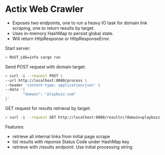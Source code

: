 # Actix Web Crawler

- Exposes two endpoints, one to run a heavy IO task for domain link scraping, one to return results by target.
- Uses in-memory HashMap to persist global state.
- Will return HttpResponse or HttpResponseError.

Start server:

```sh
> RUST_LOG=info cargo run
```

Send POST request with domain target:

```sh
> curl -i --request POST \
--url http://localhost:8080/process \
--header 'content-type: application/json' \
--data '{
        "domain": "playbuzz.com"
}'
```

GET request for results retrieval by target:

```sh
> curl -i --request GET http://localhost:8080/results\?domain=playbuzz.com'
```

Features:

- retrieve all internal links from initial page scrape
- list results with reponse Status Code under HashMap key
- retrieve with /results endpoint. Use initial processing string
